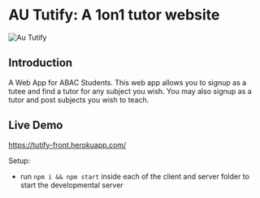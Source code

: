 # AU Tutify: A 1on1 tutor website

![Au Tutify](https://i.imgur.com/0TTsKrF.png)

## Introduction

A Web App for ABAC Students.
This web app allows you to signup as a tutee and find a tutor for any subject you wish.
You may also signup as a tutor and post subjects you wish to teach.

## Live Demo

https://tutify-front.herokuapp.com/

Setup:

- run `npm i && npm start` inside each of the client and server folder to start the developmental server
